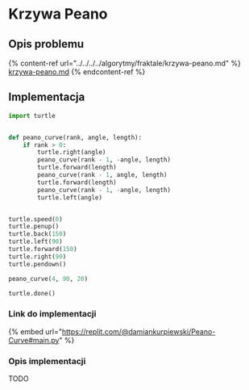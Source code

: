 # Krzywa Peano

## Opis problemu

{% content-ref url="../../../../algorytmy/fraktale/krzywa-peano.md" %}
[krzywa-peano.md](../../../../algorytmy/fraktale/krzywa-peano.md)
{% endcontent-ref %}

## Implementacja

```python
import turtle


def peano_curve(rank, angle, length):
    if rank > 0:
        turtle.right(angle)
        peano_curve(rank - 1, -angle, length)
        turtle.forward(length)
        peano_curve(rank - 1, angle, length)
        turtle.forward(length)
        peano_curve(rank - 1, -angle, length)
        turtle.left(angle)


turtle.speed(0)
turtle.penup()
turtle.back(150)
turtle.left(90)
turtle.forward(150)
turtle.right(90)
turtle.pendown()

peano_curve(4, 90, 20)

turtle.done()
```

### Link do implementacji

{% embed url="https://replit.com/@damiankurpiewski/Peano-Curve#main.py" %}

### Opis implementacji

TODO
